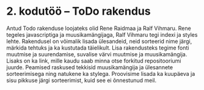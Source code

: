 # 2. kodutöö – ToDo rakendus

Antud Todo rakenduse loojateks olid Rene Raidmaa ja  Ralf Vihmaru. Rene tegeles javascriptiga ja muusikamängijaga, Ralf Vihmaru tegi indexi ja styles lehte.
Rakendusel on võimalik lisada ülesandeid, neid sorteerid nime järgi, märkida tehtuks ja ka kustutada täielikult.
Lisa rakendusteks tegime fonti muutmise ja suurendamise, suvalise värvi muutmise ja muusikamängija. Lisaks on ka link, mille kaudu saab minna otse forkitud repositooriumi juurde.
Peamised raskused tekkisid muusikamängija ja ülesannete sorteerimisega ning natukene ka stylega. Proovisime lisada ka  kuupäeva ja  sisu pikkuse järgi sorteerimist, kuid see ei õnnestunud meil.

